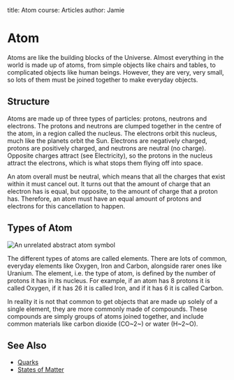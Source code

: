 title: Atom
course: Articles
author: Jamie

Atom
====

Atoms are like the building blocks of the Universe. Almost everything in
the world is made up of atoms, from simple objects like chairs and
tables, to complicated objects like human beings. However, they are
very, very small, so lots of them must be joined together to make
everyday objects.

## Structure

Atoms are made up of three types of particles: protons, neutrons and
electrons. The protons and neutrons are clumped together in the centre
of the atom, in a region called the nucleus. The electrons orbit this
nucleus, much like the planets orbit the Sun. Electrons are negatively
charged, protons are positively charged, and neutrons are neutral (no
charge). Opposite charges attract (see Electricity), so the protons in
the nucleus attract the electrons, which is what stops them flying off
into space.

An atom overall must be neutral, which means that all the charges that
exist within it must cancel out. It turns out that the amount of charge
that an electron has is equal, but opposite, to the amount of charge
that a proton has. Therefore, an atom must have an equal amount of
protons and electrons for this cancellation to happen.

## Types of Atom

![An unrelated abstract atom symbol](atom.svg)

The different types of atoms are called elements. There are lots of
common, everyday elements like Oxygen, Iron and Carbon, alongside rarer
ones like Uranium. The element, i.e. the type of atom, is defined by the
number of protons it has in its nucleus. For example, if an atom has 8
protons it is called Oxygen, if it has 26 it is called Iron, and if it
has 6 it is called Carbon.

In reality it is not that common to get objects that are made up solely
of a single element, they are more commonly made of compounds. These
compounds are simply groups of atoms joined together, and include common
materials like carbon dioxide (CO~2~) or water (H~2~O).

See Also
--------

- [Quarks](quark-1)
 - [States of Matter](article.php?article_name=StatesofMatter)

